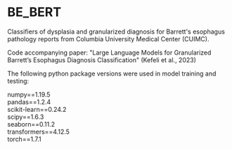 # BE_BERT

Classifiers of dysplasia and granularized diagnosis for Barrett's esophagus pathology reports from Columbia University Medical Center (CUIMC).

Code accompanying paper: "Large Language Models for Granularized Barrett’s Esophagus Diagnosis Classification" (Kefeli et al., 2023) 

The following python package versions were used in model training and testing:

numpy==1.19.5  
pandas==1.2.4  
scikit-learn==0.24.2  
scipy==1.6.3  
seaborn==0.11.2  
transformers==4.12.5  
torch==1.7.1  

